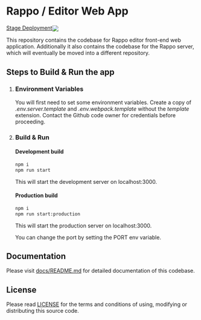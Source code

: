 # Rappo / Editor Web App

<a href="https://stage.rappo.ai" target="_blank"><span>Stage Deployment</span><img style="vertical-align: middle" src="https://github.com/rappo-ai/editor-web-app/workflows/Deploy%20to%20Digital%20Ocean/badge.svg?branch=master"></a>

This repository contains the codebase for Rappo editor front-end web application. Additionally it also contains the codebase for the Rappo server, which will eventually be moved into a different repository.


## Steps to Build & Run the app

1.  ### Environment Variables
    You will first need to set some environment variables. Create a copy of *.env.server.template* and *.env.webpack.template* without the *template* extension. Contact the Github code owner for credentials before proceeding.

2.  ### Build & Run
    #### Development build
    ```bash
    npm i
    npm run start
    ```
    This will start the development server on localhost:3000.

    #### Production build
    ```bash
    npm i
    npm run start:production
    ```
    This will start the production server on localhost:3000.
    
    You can change the port by setting the PORT env variable.

## Documentation

Please visit [docs/README.md](docs/README.md) for detailed documentation of this codebase.

## License

Please read [LICENSE](LICENSE.md) for the terms and conditions of using, modifying or distributing this source code.

